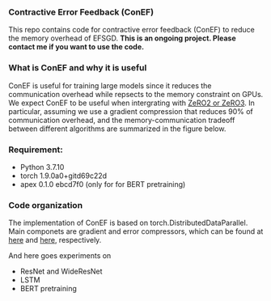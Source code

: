 ### Contractive Error Feedback (ConEF)
This repo contains code for contractive error feedback (ConEF) to reduce the memory overhead of EFSGD. 
**This is an ongoing project. Please contact me if you want to use the code.**


### What is ConEF and why it is useful

ConEF is useful for training large models since it reduces the communication overhead while repsects to the memory constraint 
on GPUs. We expect ConEF to be useful when intergrating with [ZeRO2 or ZeRO3](https://arxiv.org/abs/1910.02054). 
In particular, assuming we use a gradient compression that reduces 90% of 
communication overhead, and the memory-communication tradeoff between
different algorithms are summarized in the figure below.


### Requirement:
- Python 3.7.10
- torch 1.9.0a0+gitd69c22d
- apex 0.1.0 ebcd7f0 (only for for BERT pretraining)

### Code organization

The implementation of ConEF is based on torch.DistributedDataParallel. Main componets are
gradient and error compressors, which can be found at [here](https://github.com/BingcongLi/ConEF/tree/main/communication) and [here](https://github.com/BingcongLi/ConEF/tree/main/communication/compressors), respectively.

And here goes experiments on

- ResNet and WideResNet
- LSTM
- BERT pretraining
